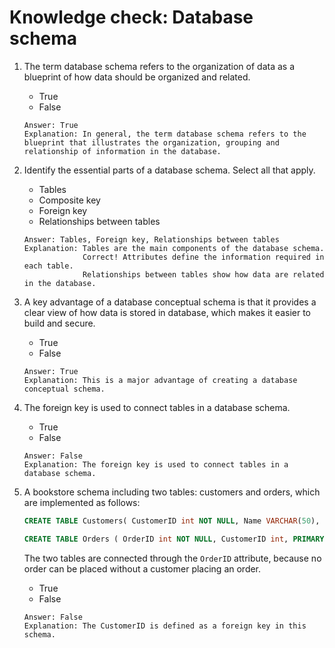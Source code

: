 # Knowledge check: Database schema

1. The term database schema refers to the organization of data as a blueprint of how data should be organized and related.

   - True
   - False

   ```
   Answer: True
   Explanation: In general, the term database schema refers to the blueprint that illustrates the organization, grouping and relationship of information in the database.
   ```

2. Identify the essential parts of a database schema. Select all that apply.

   - Tables
   - Composite key
   - Foreign key
   - Relationships between tables

   ```
   Answer: Tables, Foreign key, Relationships between tables
   Explanation: Tables are the main components of the database schema.
                Correct! Attributes define the information required in each table.
                Relationships between tables show how data are related in the database.
   ```

3. A key advantage of a database conceptual schema is that it provides a clear view of how data is stored in database, which makes it easier to build and secure.

   - True
   - False

   ```
   Answer: True
   Explanation: This is a major advantage of creating a database conceptual schema.
   ```

4. The foreign key is used to connect tables in a database schema.

   - True
   - False

   ```
   Answer: False
   Explanation: The foreign key is used to connect tables in a database schema.
   ```

5. A bookstore schema including two tables: customers and orders, which are implemented as follows:

   ```sql
   CREATE TABLE Customers( CustomerID int NOT NULL, Name VARCHAR(50), PRIMARY KEY (CustomerID));

   CREATE TABLE Orders ( OrderID int NOT NULL, CustomerID int, PRIMARY KEY (OrderID), FOREIGN KEY (CustomerID) REFERENCES customers(CustomersID));
   ```

   The two tables are connected through the `OrderID` attribute, because no order can be placed without a customer placing an order.

   - True
   - False

   ```
   Answer: False
   Explanation: The CustomerID is defined as a foreign key in this schema.
   ```
